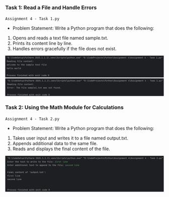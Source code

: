 ###  **Task 1:** Read a File and Handle Errors
`Assignment 4 - Task 1.py`
-    Problem Statement:
Write a Python program that does the following:
1.   Opens and reads a text file named sample.txt.
2.   Prints its content line by line.
3.   Handles errors gracefully if the file does not exist.
   
![Task 1 Output](Assignment_4_Task_1.1.png)
![Task 1 Output](Assignment_4_Task_1.2.png)

###  **Task 2:** Using the Math Module for Calculations
`Assignment 4 - Task 2.py`
-   Problem Statement:
Write a Python program that does the following:
1.   Takes user input and writes it to a file named output.txt.
2.   Appends additional data to the same file.
3.   Reads and displays the final content of the file.


  ![Task 2 Output](Images/Assignment_4_Task_2.png)
